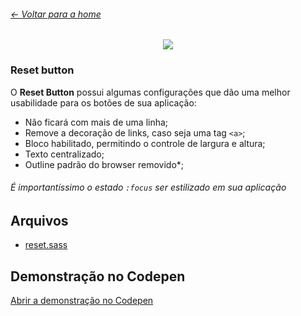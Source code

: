 ###### [← Voltar para a home](/)

<p align="center">
<img src="https://user-images.githubusercontent.com/3299130/61169083-921d8e80-a52e-11e9-8884-51b3e5653242.png" />
</p>

### Reset button

O **Reset Button** possui algumas configurações que dão uma melhor usabilidade para os botões de sua aplicação:

- Não ficará com mais de uma linha;
- Remove a decoração de links, caso seja uma tag `<a>`;
- Bloco habilitado, permitindo o controle de largura e altura;
- Texto centralizado;
- Outline padrão do browser removido\*;

###### É importantíssimo o estado `:focus` ser estilizado em sua aplicação

## Arquivos

- [reset.sass](./reset.sass)

## Demonstração no Codepen

[Abrir a demonstração no Codepen](https://codepen.io/kvnol/pen/KjYjWZ)
